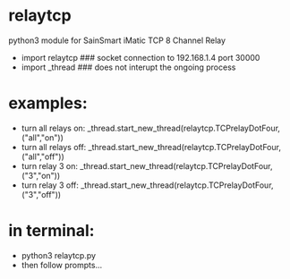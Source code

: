 # relaytcp
python3 module for SainSmart iMatic TCP 8 Channel Relay

- import relaytcp ### socket connection to 192.168.1.4 port 30000
- import _thread ### does not interupt the ongoing process

# examples:
- turn all relays on:
 _thread.start_new_thread(relaytcp.TCPrelayDotFour, ("all","on"))
- turn all relays off:
 _thread.start_new_thread(relaytcp.TCPrelayDotFour, ("all","off"))
- turn relay 3 on:
 _thread.start_new_thread(relaytcp.TCPrelayDotFour, ("3","on"))
- turn relay 3 off:
 _thread.start_new_thread(relaytcp.TCPrelayDotFour, ("3","off"))

# in terminal:
- python3 relaytcp.py
- then follow prompts...

